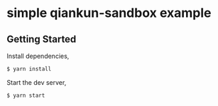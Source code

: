 # simple qiankun-sandbox example

## Getting Started

Install dependencies,

```bash
$ yarn install
```

Start the dev server,

```bash
$ yarn start
```
